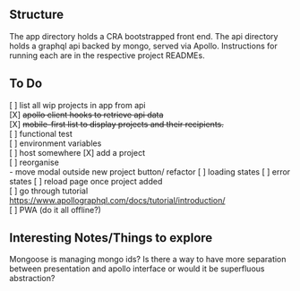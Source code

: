 ## Structure

The app directory holds a CRA bootstrapped front end. The api directory holds a graphql api backed by mongo, served via Apollo. Instructions for running each are in the respective project READMEs.

## To Do
[ ] list all wip projects in app from api  
    [X] ~~apollo client hooks to retrieve api data~~  
    [X] ~~mobile-first list to display projects and their recipients.~~  
    [ ] functional test  
    [ ] environment variables  
    [ ] host somewhere
[X] add a project  
    [ ] reorganise  
        - move modal outside new project button/ refactor
    [ ] loading states
    [ ] error states
[ ] reload page once project added  
[ ] go through tutorial https://www.apollographql.com/docs/tutorial/introduction/   
[ ] PWA (do it all offline?)

## Interesting Notes/Things to explore
Mongoose is managing mongo ids?
Is there a way to have more separation between presentation and apollo interface or would it be superfluous abstraction?